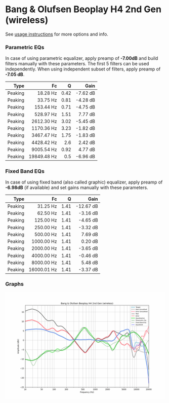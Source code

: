 # Bang & Olufsen Beoplay H4 2nd Gen (wireless)
See [usage instructions](https://github.com/jaakkopasanen/AutoEq#usage) for more options and info.

### Parametric EQs
In case of using parametric equalizer, apply preamp of **-7.00dB** and build filters manually
with these parameters. The first 5 filters can be used independently.
When using independent subset of filters, apply preamp of **-7.05 dB**.

| Type    | Fc          |    Q | Gain     |
|--------:|------------:|-----:|---------:|
| Peaking | 18.28 Hz    | 0.42 | -7.62 dB |
| Peaking | 33.75 Hz    | 0.81 | -4.28 dB |
| Peaking | 153.44 Hz   | 0.71 | -4.75 dB |
| Peaking | 528.97 Hz   | 1.51 | 7.77 dB  |
| Peaking | 2612.30 Hz  | 3.02 | -5.45 dB |
| Peaking | 1170.36 Hz  | 3.23 | -1.82 dB |
| Peaking | 3467.47 Hz  | 1.75 | -1.83 dB |
| Peaking | 4428.42 Hz  | 2.6  | 2.42 dB  |
| Peaking | 9005.54 Hz  | 0.92 | 4.77 dB  |
| Peaking | 19849.48 Hz | 0.5  | -6.96 dB |

### Fixed Band EQs
In case of using fixed band (also called graphic) equalizer, apply preamp of **-6.98dB**
(if available) and set gains manually with these parameters.

| Type    | Fc          |    Q | Gain      |
|--------:|------------:|-----:|----------:|
| Peaking | 31.25 Hz    | 1.41 | -12.67 dB |
| Peaking | 62.50 Hz    | 1.41 | -3.16 dB  |
| Peaking | 125.00 Hz   | 1.41 | -4.65 dB  |
| Peaking | 250.00 Hz   | 1.41 | -3.32 dB  |
| Peaking | 500.00 Hz   | 1.41 | 7.69 dB   |
| Peaking | 1000.00 Hz  | 1.41 | 0.20 dB   |
| Peaking | 2000.00 Hz  | 1.41 | -3.65 dB  |
| Peaking | 4000.00 Hz  | 1.41 | -0.46 dB  |
| Peaking | 8000.00 Hz  | 1.41 | 5.48 dB   |
| Peaking | 16000.01 Hz | 1.41 | -3.37 dB  |

### Graphs
![](./Bang%20&%20Olufsen%20Beoplay%20H4%202nd%20Gen%20(wireless).png)